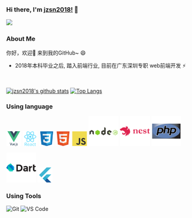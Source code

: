 ### Hi there, I'm [jzsn2018!](https://github.com/jzsn2018) 👏

![](https://komarev.com/ghpvc/?username=jzsn2018&style=flat-square&color=ff69b4)
<br />
### About Me
你好，欢迎👏 来到我的GitHub~ 😄
<br />
- 2018年本科毕业之后, 踏入前端行业, 目前在广东深圳专职 web前端开发 ⚡
<br />

[![jzsn2018's github stats](https://github-readme-stats.vercel.app/api?username=jzsn2018&count_private=true&show_icons=true)](https://github.com/anuraghazra/github-readme-stats)
[![Top Langs](https://github-readme-stats.vercel.app/api/top-langs/?username=jzsn2018&layout=compact)](https://github.com/anuraghazra/github-readme-stats)

### Using language

<code><img src=https://raw.githubusercontent.com/devicons/devicon/master/icons/vuejs/vuejs-original-wordmark.svg alt=vuejs width="40" height="40"/></code>
<code><img src=https://raw.githubusercontent.com/devicons/devicon/master/icons/react/react-original-wordmark.svg alt=react width="40" height="40"/></code>
<code><img src=https://raw.githubusercontent.com/devicons/devicon/master/icons/css3/css3-original.svg alt=css3 width="40" height="40"/></code>
<code><img src=https://raw.githubusercontent.com/devicons/devicon/master/icons/html5/html5-original.svg alt=html5 width="40" height="40"/></code>
<code><img src=https://raw.githubusercontent.com/devicons/devicon/master/icons/javascript/javascript-original.svg alt=javascript width="40" height="40"/></code>
<code><img src=https://raw.githubusercontent.com/devicons/devicon/master/icons/nodejs/nodejs-original-wordmark.svg alt=javascript width="80" height="80"/></code>
<code><img src=https://raw.githubusercontent.com/devicons/devicon/master/icons/nestjs/nestjs-plain-wordmark.svg alt=javascript width="80" height="80"/></code>
<code><img src=https://raw.githubusercontent.com/devicons/devicon/master/icons/php/php-original.svg alt=javascript width="80" height="80"/></code>

<code><img src=https://raw.githubusercontent.com/devicons/devicon/master/icons/dart/dart-original-wordmark.svg alt=javascript width="80" height="80"/></code>
<code><img src=https://raw.githubusercontent.com/devicons/devicon/master/icons/flutter/flutter-original.svg alt=javascript width="40" height="40"/></code>

### Using Tools
![Git](https://img.shields.io/badge/-Git-%23F05032?style=for-the-badge&logo=git&logoColor=%23ffffff)
![VS Code](https://img.shields.io/badge/-VSCode-%23007ACC?style=for-the-badge&logo=visual-studio-code)
